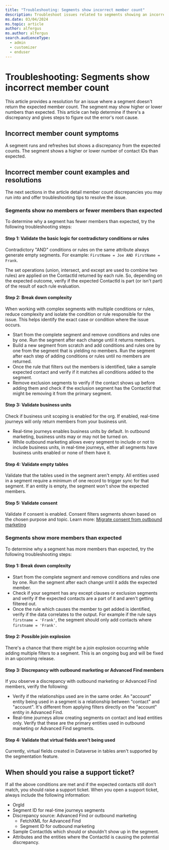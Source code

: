 ```yaml
---
title: "Troubleshooting: Segments show incorrect member count"
description: Troubleshoot issues related to segments showing an incorrect member count in Dynamics 365 Customer Insights - Journeys.
ms.date: 03/04/2024
ms.topic: article
author: alfergus
ms.author: alfergus
search.audienceType: 
  - admin
  - customizer
  - enduser
---
```


# Troubleshooting: Segments show incorrect member count

This article provides a resolution for an issue where a segment doesn't return the expected member count. The segment may show higher or lower numbers than expected. This article can help determine if there's a discrepancy and gives steps to figure out the error's root cause.

## Incorrect member count symptoms

A segment runs and refreshes but shows a discrepancy from the expected counts. The segment shows a higher or lower number of contact IDs than expected.

## Incorrect member count examples and resolutions

The next sections in the article detail member count discrepancies you may run into and offer troubleshooting tips to resolve the issue.

### Segments show no members or fewer members than expected

To determine why a segment has fewer members than expected, try the following troubleshooting steps:

#### Step 1: Validate the basic logic for contradictory conditions or rules

Contradictory "AND" conditions or rules on the same attribute always generate empty segments. For example: `FirstName = Joe AND FirstName = Frank`.

The set operations (union, intersect, and except are used to combine two rules) are applied on the ContactId returned by each rule. So, depending on the expected outcome, verify if the expected ContactId is part (or isn't part) of the result of each rule evaluation.

#### Step 2: Break down complexity

When working with complex segments with multiple conditions or rules, reduce complexity and isolate the condition or rule responsible for the issue. This helps identify the exact case or condition where the issue occurs.

- Start from the complete segment and remove conditions and rules one by one. Run the segment after each change until it returns members.
- Build a new segment from scratch and add conditions and rules one by one from the segment that is yielding no members. Run the segment after each step of adding conditions or rules until no members are returned.
- Once the rule that filters out the members is identified, take a sample expected contact and verify if it matches all conditions added to the segment.
- Remove exclusion segments to verify if the contact shows up before adding them and check if the exclusion segment has the ContactId that might be removing it from the primary segment.

#### Step 3: Validate business units

Check if business unit scoping is enabled for the org. If enabled, real-time journeys will only return members from your business unit.

- Real-time journeys enables business units by default. In outbound marketing, business units may or may not be turned on.
- While outbound marketing allows every segment to include or not to include business units, in real-time journeys, either all segments have business units enabled or none of them have it.

#### Step 4: Validate empty tables

Validate that the tables used in the segment aren't empty. All entities used in a segment require a minimum of one record to trigger sync for that segment. If an entity is empty, the segment won't show the expected members.

#### Step 5: Validate consent

Validate if consent is enabled. Consent filters segments shown based on the chosen purpose and topic. Learn more: [Migrate consent from outbound marketing](real-time-marketing-consent-transition.md#migrate-consent-from-outbound-marketing)

### Segments show more members than expected

To determine why a segment has more members than expected, try the following troubleshooting steps:

#### Step 1: Break down complexity

- Start from the complete segment and remove conditions and rules one by one. Run the segment after each change until it adds the expected member.
- Check if your segment has any except clauses or exclusion segments and verify if the expected contacts are a part of it and aren't getting filtered out.
- Once the rule which causes the member to get added is identified, verify if the data correlates to the output. For example if the rule says `firstname = 'Frank'`, the segment should only add contacts where `firstname = 'Frank'`.

#### Step 2: Possible join explosion

There's a chance that there might be a join explosion occurring while adding multiple filters to a segment. This is an ongoing bug and will be fixed in an upcoming release.

#### Step 3: Discrepancy with outbound marketing or Advanced Find members

If you observe a discrepancy with outbound marketing or Advanced Find members, verify the following:

- Verify if the relationships used are in the same order. An "account" entity being used in a segment is a relationship between "contact" and "account". It's different from applying filters directly on the "account" entity in Advanced Find.
- Real-time journeys allow creating segments on contact and lead entities only. Verify that these are the primary entities used in outbound marketing or Advanced Find segments.

#### Step 4: Validate that virtual fields aren't being used

Currently, virtual fields created in Dataverse in tables aren't supported by the segmentation feature.

## When should you raise a support ticket?

If all the above conditions are met and if the expected contacts still don't match, you should raise a support ticket. When you open a support ticket, always include the following information:

- OrgId
- Segment ID for real-time journeys segments
- Discrepancy source: Advanced Find or outbound marketing
    - FetchXML for Advanced Find
    - Segment ID for outbound marketing
- Sample ContactIds which should or shouldn't show up in the segment.
- Attributes and the entities where the ContactId is causing the potential discrepancy.
